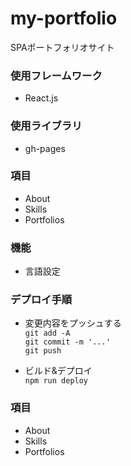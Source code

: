 # my-portfolio
SPAポートフォリオサイト

### 使用フレームワーク
- React.js  

### 使用ライブラリ
- gh-pages  

### 項目  
- About  
- Skills  
- Portfolios  

### 機能  
- 言語設定  


### デプロイ手順
- 変更内容をプッシュする  
`git add -A`  
`git commit -m '...'`  
`git push`  

- ビルド&デプロイ  
`npm run deploy`

### 項目  
- About
- Skills
- Portfolios